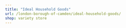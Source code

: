 ```yaml
---
title: "Ideal Household Goods"
url: /london-borough-of-camden/ideal-household-goods/
shop: variety store
---
```

